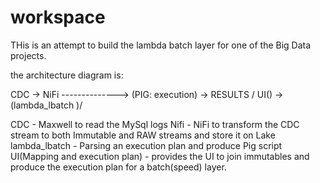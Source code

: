 # workspace

THis is an attempt to build the lambda batch layer for one of the Big Data projects.

the architecture diagram is:

CDC -> NiFi  -------------->  (PIG: execution) -> RESULTS
                         /
UI() -> (lambda_lbatch )/

CDC                              - Maxwell to read the MySql logs
Nifi                             - NiFi to transform the CDC stream to both Immutable and RAW streams and store it on Lake
lambda_lbatch                    - Parsing an execution plan and produce Pig script
UI(Mapping and execution plan)   - provides  the UI to join immutables and produce the execution plan for a batch(speed) layer.
